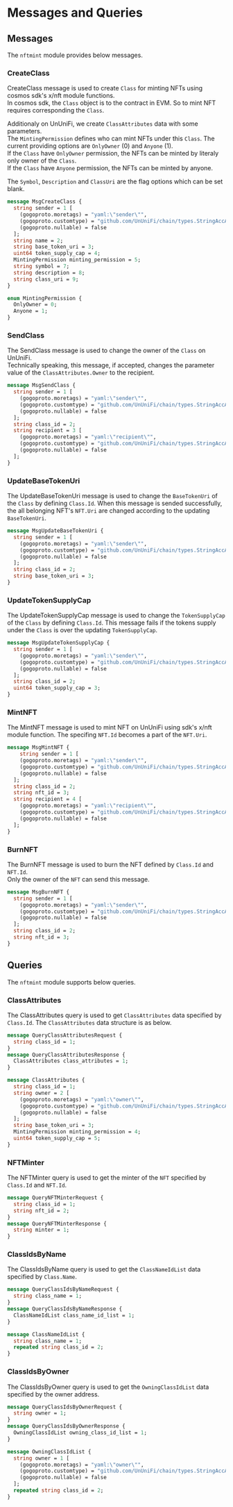 # Messages and Queries

## Messages

The `nftmint` module provides below messages.

### CreateClass

CreateClass message is used to create `Class` for minting NFTs using cosmos sdk's x/nft module functions.  
In cosmos sdk, the `Class` object is to the contract in EVM. So to mint NFT requires corresponding the `Class`.   

Additionaly on UnUniFi, we create `ClassAttributes` data with some parameters.   
The `MintingPermission` defines who can mint NFTs under this `Class`. The current providing options are `OnlyOwner` (0) and `Anyone` (1).   
If the `Class` have `OnlyOwner` permission, the NFTs can be minted by literaly only owner of the `Class`.   
If the `Class` have `Anyone` permission, the NFTs can be minted by anyone.   

The `Symbol`, `Description` and `ClassUri` are the flag options which can be set blank.

```protobuf
message MsgCreateClass {
  string sender = 1 [
    (gogoproto.moretags) = "yaml:\"sender\"",
    (gogoproto.customtype) = "github.com/UnUniFi/chain/types.StringAccAddress",
    (gogoproto.nullable) = false
  ];
  string name = 2;
  string base_token_uri = 3;
  uint64 token_supply_cap = 4;
  MintingPermission minting_permission = 5;
  string symbol = 7;
  string description = 8;
  string class_uri = 9;
}

enum MintingPermission {
  OnlyOwner = 0;
  Anyone = 1;
}
```

### SendClass

The SendClass message is used to change the owner of the `Class` on UnUniFi.   
Technically speaking, this message, if accepted, changes the parameter value of the `ClassAttributes.Owner` to the recipient.

```protobuf
message MsgSendClass {
  string sender = 1 [
    (gogoproto.moretags) = "yaml:\"sender\"",
    (gogoproto.customtype) = "github.com/UnUniFi/chain/types.StringAccAddress",
    (gogoproto.nullable) = false
  ];
  string class_id = 2;
  string recipient = 3 [
    (gogoproto.moretags) = "yaml:\"recipient\"",
    (gogoproto.customtype) = "github.com/UnUniFi/chain/types.StringAccAddress",
    (gogoproto.nullable) = false
  ];
}
```

### UpdateBaseTokenUri

The UpdateBaseTokenUri message is used to change the `BaseTokenUri` of the `Class` by defining `Class.Id`.
When this message is sended successfully, the all belonging NFT's `NFT.Uri` are changed according to the updating `BaseTokenUri`.

```protobuf
message MsgUpdateBaseTokenUri {
  string sender = 1 [
    (gogoproto.moretags) = "yaml:\"sender\"",
    (gogoproto.customtype) = "github.com/UnUniFi/chain/types.StringAccAddress",
    (gogoproto.nullable) = false
  ];
  string class_id = 2; 
  string base_token_uri = 3;
}
```

### UpdateTokenSupplyCap

The UpdateTokenSupplyCap message is used to change the `TokenSupplyCap` of the `Class` by defining `Class.Id`.
This message fails if the tokens supply under the `Class` is over the updating `TokenSupplyCap`.

```protobuf
message MsgUpdateTokenSupplyCap {
  string sender = 1 [
    (gogoproto.moretags) = "yaml:\"sender\"",
    (gogoproto.customtype) = "github.com/UnUniFi/chain/types.StringAccAddress",
    (gogoproto.nullable) = false
  ];
  string class_id = 2; 
  uint64 token_supply_cap = 3;
}
```

### MintNFT

The MintNFT message is used to mint NFT on UnUniFi using sdk's x/nft module function. 
The specifing `NFT.Id` becomes a part of the `NFT.Uri`.

```protobuf
message MsgMintNFT {
    string sender = 1 [
    (gogoproto.moretags) = "yaml:\"sender\"",
    (gogoproto.customtype) = "github.com/UnUniFi/chain/types.StringAccAddress",
    (gogoproto.nullable) = false
  ];
  string class_id = 2;
  string nft_id = 3;
  string recipient = 4 [
    (gogoproto.moretags) = "yaml:\"recipient\"",
    (gogoproto.customtype) = "github.com/UnUniFi/chain/types.StringAccAddress",
    (gogoproto.nullable) = false
  ];
}
```

### BurnNFT

The BurnNFT message is used to burn the NFT defined by `Class.Id` and `NFT.Id`.   
Only the owner of the `NFT` can send this message.

```protobuf
message MsgBurnNFT {
  string sender = 1 [
    (gogoproto.moretags) = "yaml:\"sender\"",
    (gogoproto.customtype) = "github.com/UnUniFi/chain/types.StringAccAddress",
    (gogoproto.nullable) = false
  ];
  string class_id = 2;
  string nft_id = 3;
}
```

## Queries

The `nftmint` module supports below queries.

### ClassAttributes

The ClassAttributes query is used to get `ClassAttributes` data specified by `Class.Id`.
The `ClassAttributes` data structure is as below.

```protobuf
message QueryClassAttributesRequest {
  string class_id = 1;
}
message QueryClassAttributesResponse {
  ClassAttributes class_attributes = 1;
}

message ClassAttributes {
  string class_id = 1;
  string owner = 2 [
    (gogoproto.moretags) = "yaml:\"owner\"",
    (gogoproto.customtype) = "github.com/UnUniFi/chain/types.StringAccAddress",
    (gogoproto.nullable) = false
  ];
  string base_token_uri = 3;
  MintingPermission minting_permission = 4;
  uint64 token_supply_cap = 5;
}
```

### NFTMinter

The NFTMinter query is used to get the minter of the `NFT` specified by `Class.Id` and `NFT.Id`.

```protobuf
message QueryNFTMinterRequest {
  string class_id = 1;
  string nft_id = 2;
}
message QueryNFTMinterResponse {
  string minter = 1;
}
```

### ClassIdsByName

The ClassIdsByName query is used to get the `ClassNameIdList` data specified by `Class.Name`.

```protobuf
message QueryClassIdsByNameRequest {
  string class_name = 1;
}
message QueryClassIdsByNameResponse {
  ClassNameIdList class_name_id_list = 1;
}

message ClassNameIdList {
  string class_name = 1;
  repeated string class_id = 2;
}
```

### ClassIdsByOwner

The ClassIdsByOwner query is used to get the `OwningClassIdList` data specified by the owner address.

```protobuf
message QueryClassIdsByOwnerRequest {
  string owner = 1;
}
message QueryClassIdsByOwnerResponse {
  OwningClassIdList owning_class_id_list = 1;
}

message OwningClassIdList {
  string owner = 1 [
    (gogoproto.moretags) = "yaml:\"owner\"",
    (gogoproto.customtype) = "github.com/UnUniFi/chain/types.StringAccAddress",
    (gogoproto.nullable) = false
  ];
  repeated string class_id = 2;
}
```
